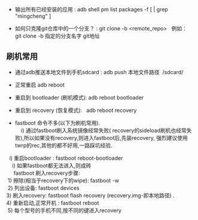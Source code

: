 - 输出所有已经安装的应用 :  adb shell pm list packages -f [ | grep "mingcheng" ]

- 如何只克隆git仓库中的一个分支？ : git clone -b <branch> <remote_repo>   例如： git clone -b 指定的分支名字 git地址


## 刷机常用
- 通过adb推送本地文件到手机sdcard : adb push 本地文件路径  /sdcard/

- 正常重启 adb reboot

- 重启到 bootloader (刷机模式):  adb reboot bootloader

- 重启到 recovery (恢复模式):    adb reboot recovery

- fastboot 命令不多(以下为刷机常用). <br>
     i) 通过fastboot刷入系统镜像经常失败( recovery的sideload刷机也经常失败),所以如果没有recovery,则进入fastboot后,先装recovery,
        强烈建议使用twrp的rec,其他的都不好用,一路踩坑经验.<br>
        
     i) 重启bootloader : fastboot reboot-bootloader<br>
     i) 如果fastboot都无法进入,则成砖<br>
     
  fastboot 刷入recovery步骤:<br>
  1) 擦除(相当于recovery下的wipe): fastboot -w<br>
  2) 列出设备: fastboot devices<br>
  3) 刷入recovery: fastboot flash recovery (recovery.img-即本地路径) .<br>
  4) 重新启动,正常开机 : fastboot reboot<br>
  5) 每个型号的手机不同,按不同的键进入recovery<br>
 
  
